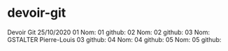 # devoir-git
Devoir Git 25/10/2020
01 Nom:
01 github:
02 Nom:
02 github:
03 Nom: GSTALTER Pierre-Louis
03 github:
04 Nom:
04 github:
05 Nom:
05 github:
